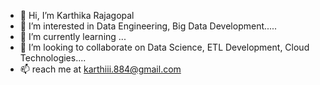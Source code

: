 - 👋 Hi, I’m Karthika Rajagopal
- 👀 I’m interested in Data Engineering, Big Data Development.....
- 🌱 I’m currently learning ...
- 💞️ I’m looking to collaborate on Data Science, ETL Development, Cloud Technologies....
- 📫  reach me at karthiii.884@gmail.com


<!---
KarthikaRajagopal88/KarthikaRajagopal88 is a ✨ special ✨ repository because its `README.md` (this file) appears on your GitHub profile.
You can click the Preview link to take a look at your changes.
--->
